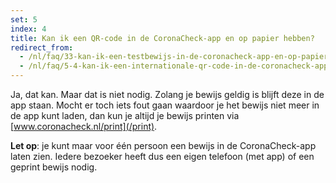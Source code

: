 ```yaml
---
set: 5
index: 4
title: Kan ik een QR-code in de CoronaCheck-app en op papier hebben?
redirect_from: 
  - /nl/faq/33-kan-ik-een-testbewijs-in-de-coronacheck-app-en-op-papier-hebben
  - /nl/faq/5-4-kan-ik-een-internationale-qr-code-in-de-coronacheck-app-en-op-papier-hebben
---
```

Ja, dat kan. Maar dat is niet nodig. Zolang je bewijs geldig is blijft deze in de app staan. Mocht er toch iets fout gaan waardoor je het bewijs niet meer in de app kunt laden, dan kun je altijd je bewijs printen via [www.coronacheck.nl/print](/print).

**Let op**: je kunt maar voor één persoon een bewijs in de CoronaCheck-app laten zien. Iedere bezoeker heeft dus een eigen telefoon (met app) of een geprint bewijs nodig. 
